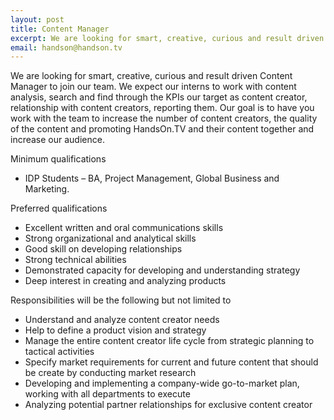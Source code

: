 ```yaml
---
layout: post
title: Content Manager
excerpt: We are looking for smart, creative, curious and result driven Content Manager to join our team.
email: handson@handson.tv
---
```


We are looking for smart, creative, curious and result driven Content Manager to join our team. We expect our interns to work with content analysis, search and find through the KPIs our target as content creator, relationship with content creators, reporting them. Our goal is to have you work with the team to increase the number of content creators, the quality of the content and promoting HandsOn.TV and their content together and increase our audience.

<p class="about-title">Minimum qualifications</p>

* IDP Students – BA, Project Management, Global Business and Marketing.

<p class="about-title">Preferred qualifications</p>

* Excellent written and oral communications skills
* Strong organizational and analytical skills
* Good skill on developing relationships
* Strong technical abilities
* Demonstrated capacity for developing and understanding strategy
* Deep interest in creating and analyzing products

<p class="about-title">Responsibilities will be the following but not limited to</p>

* Understand and analyze content creator needs
* Help to define a product vision and strategy
* Manage the entire content creator life cycle from strategic planning to tactical activities
* Specify market requirements for current and future content that should be create by conducting market research
* Developing and implementing a company-wide go-to-market plan, working with all departments to execute
* Analyzing potential partner relationships for exclusive content creator
